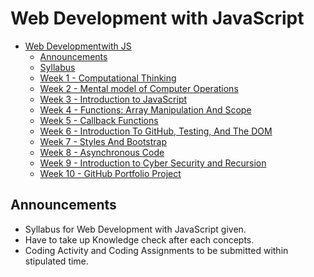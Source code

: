 # Web Development with JavaScript

- [Web Developmentwith JS](#wdjs)
  - [Announcements](#announcements)
  - [Syllabus](./syllabus/Web_Development_with_JavaScript.pdf)
  - [Week 1 - Computational Thinking](./syllabus/week_1.md)
  - [Week 2 - Mental model of Computer Operations](./Week_2/week_2.md)
  - [Week 3 - Introduction to JavaScript](./week_3/week3.md)
  - [Week 4 - Functions: Array Manipulation And Scope](./week_4/week4.md) 
  - [Week 5 - Callback Functions](./week_5/week5.md)
  - [Week 6 - Introduction To GitHub, Testing, And The DOM](./Week_6/week6.md)
  - [Week 7 - Styles And Bootstrap]()
  - [Week 8 - Asynchronous Code]()
  - [Week 9 - Introduction to Cyber Security and Recursion]()
  - [Week 10 - GitHub Portfolio Project]()
 

## Announcements
- Syllabus for Web Development with JavaScript given.
- Have to take up  Knowledge check after each concepts.
- Coding Activity and Coding Assignments to be submitted within stipulated time.



<!-- ## Pattern of the Test

| Section           | Questions    | Time    |
| ----------------- | ------------ | ------- |
| Programming Logic | 10 Questions | 15 Mins |
| Hands-On Coding   | 1 Question   | 15 Mins |
| Hands-On Coding   | 1 Questions  | 30 Mins | -->



